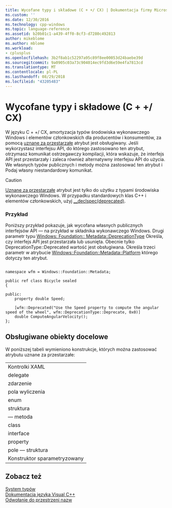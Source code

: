 ```yaml
---
title: Wycofane typy i składowe (C + +/ CX) | Dokumentacja firmy Microsoft
ms.custom: ''
ms.date: 12/30/2016
ms.technology: cpp-windows
ms.topic: language-reference
ms.assetid: b20b01c1-a439-4ff0-8cf3-d7280c492813
author: mikeblome
ms.author: mblome
ms.workload:
- cplusplus
ms.openlocfilehash: 3b2f8ab1c52297a95c89f8ee00053d24baebe39d
ms.sourcegitcommit: 9a0905c03a73c904014ec9fd3d6e59e4fa7813cd
ms.translationtype: MT
ms.contentlocale: pl-PL
ms.lasthandoff: 08/29/2018
ms.locfileid: "43205483"
---
```

# <a name="deprecating-types-and-members-ccx"></a>Wycofane typy i składowe (C + +/ CX)
W języku C + +/ CX, amortyzacja typów środowiska wykonawczego Windows i elementów członkowskich dla producentów i konsumentów, za pomocą [uznane za przestarzałe](/uwp/api/windows.foundation.metadata.deprecatedattribute) atrybut jest obsługiwany. Jeśli wykorzystasz interfejsu API, do którego zastosowano ten atrybut, otrzymasz komunikat ostrzegawczy kompilacji, która wskazuje, że interfejs API jest przestarzały i zaleca również alternatywny interfejsu API do użycia. We własnych typów publicznych i metody można zastosować ten atrybut i Podaj własny niestandardowy komunikat.  
  
> [!CAUTION]
>  [Uznane za przestarzałe](/uwp/api/windows.foundation.metadata.deprecatedattribute) atrybut jest tylko do użytku z typami środowiska wykonawczego Windows. W przypadku standardowych klas C++ i elementów członkowskich, użyj [__declspec(deprecated)](../cpp/deprecated-cpp.md).  
  
### <a name="example"></a>Przykład  
 Poniższy przykład pokazuje, jak wycofana własnych publicznych interfejsów API — na przykład w składnika wykonawczego Windows. Drugi parametr typu [Windows: Foundation:: Metadata::DeprecationType](/uwp/api/windows.foundation.metadata.deprecationtype) Określa, czy interfejs API jest przestarzała lub usunięta. Obecnie tylko DeprecationType::Deprecated wartość jest obsługiwana. Określa trzeci parametr w atrybucie [Windows::Foundation::Metadata::Platform](/uwp/api/windows.foundation.metadata.platformattribute) którego dotyczy ten atrybut.  
  
```  
  
namespace wfm = Windows::Foundation::Metadata;  
  
public ref class Bicycle sealed  
{  
  
public:  
    property double Speed;  
  
    [wfm::Deprecated("Use the Speed property to compute the angular speed of the wheel", wfm::DeprecationType::Deprecate, 0x0)]  
    double ComputeAngularVelocity();  
};  
```  
  
## <a name="supported-targets"></a>Obsługiwane obiekty docelowe  
 W poniższej tabeli wymieniono konstrukcje, których można zastosować atrybutu uznane za przestarzałe:  
  
||  
|-|  
|Kontrolki XAML|  
|delegate|  
|zdarzenie|  
|pola wyliczenia|  
|enum|  
|struktura |  
|— metoda|  
|class|  
|interface|  
|property|  
|pole — struktura|  
|Konstruktor sparametryzowany|  
  
## <a name="see-also"></a>Zobacz też  
 [System typów](../cppcx/type-system-c-cx.md)   
 [Dokumentacja języka Visual C++](../cppcx/visual-c-language-reference-c-cx.md)   
 [Odwołanie do przestrzeni nazw](../cppcx/namespaces-reference-c-cx.md)